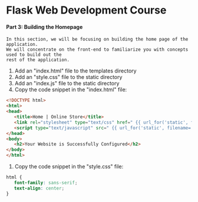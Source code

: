 # Flask Web Development Course

#### Part 3: Building the Homepage
```text
In this section, we will be focusing on building the home page of the application.
We will concentrate on the front-end to familiarize you with concepts used to build out the 
rest of the application.
```

1. Add an "index.html" file to the templates directory
1. Add an "style.css" file to the static directory
1. Add an "index.js" file to the static directory
1. Copy the code snippet in the "index.html" file:
```html
<!DOCTYPE html>
<html>
<head>
   <title>Home | Online Store</title>
   <link rel="stylesheet" type="text/css" href=" {{ url_for('static', filename='style.css') }} ">
   <script type="text/javascript" src=" {{ url_for('static', filename='index.js') }} "></script>
</head>
<body>
   <h2>Your Website is Successfully Configured</h2>
</body>
</html>
```
1. Copy the code snippet in the "style.css" file:
```css
html {
   font-family: sans-serif;
   text-align: center;
}
```
